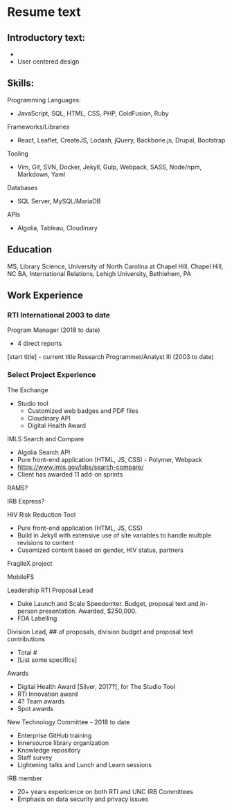 # Resume text

## Introductory text:
  - 
  - User centered design

## Skills:

Programming Languages:
- JavaScript, SQL, HTML, CSS, PHP, ColdFusion, Ruby

Frameworks/Libraries
- React, Leaflet, CreateJS, Lodash, jQuery, Backbone.js, Drupal, Bootstrap

Tooling
- Vim, Git, SVN, Docker, Jekyll, Gulp, Webpack, SASS, Node/npm, Markdown, Yaml

Databases
- SQL Server, MySQL/MariaDB

APIs
- Algolia, Tableau, Cloudinary

## Education

MS, Library Science, University of North Carolina at Chapel Hill, Chapel Hill, NC
BA, International Relations, Lehigh University, Bethlehem, PA

## Work Experience

### RTI International 2003 to date
Program Manager (2018 to date)
  - 4 direct reports

[start title] - current title Research Programmer/Analyst III (2003 to date)


### Select Project Experience

The Exchange
  - Studio tool
    - Customized web badges and PDF files
    - Cloudinary API
    - Digital Health Award

IMLS Search and Compare
  - Algolia Search API
  - Pure front-end application (HTML, JS, CSS) - Polymer, Webpack
  - https://www.imls.gov/labs/search-compare/
  - Client has awarded 11 add-on sprints

RAMS?

IRB Express?

HIV Risk Reduction Tool
  - Pure front-end application (HTML, JS, CSS)
  - Build in Jekyll with extensive use of site variables to handle multiple revisions to content
  - Cusomized content based on gender, HIV status, partners

FragileX project

MobileFS

Leadership
RTI Proposal Lead
  - Duke Launch and Scale Speedomter.  Budget, proposal text and in-person presentation.  Awarded, $250,000.
  - FDA Labelling 

Division Lead, ## of proposals, division budget and proposal text contributions
  - Total #
  - [List some specifics]

Awards
  - Digital Health Award [Silver, 2017?], for The Studio Tool
  - RTI Innovation award
  - 4? Team awards
  - Spot awards

New Technology Committee - 2018 to date
  - Enterprise GitHub training
  - Innersource library organization
  - Knowledge repository
  - Staff survey  
  - Lightening talks and Lunch and Learn sessions

IRB member
  - 20+ years expericence on both RTI and UNC IRB Committees
  - Emphasis on data security and privacy issues

